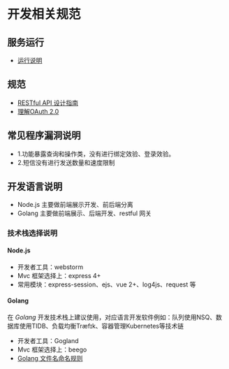 # 开发相关规范

## 服务运行
* [运行说明](system-runtime.md)

## 规范
* [RESTful API 设计指南](restful-api.md)
* [理解OAuth 2.0](oauth2.0.md)

## 常见程序漏洞说明
- 1.功能暴露查询和操作类，没有进行绑定效验、登录效验。
- 2.短信没有进行发送数量和速度限制

## 开发语言说明
- Node.js 主要做前端展示开发、前后端分离
- Golang 主要做前端展示、后端开发、restful 网关

### 技术栈选择说明
#### Node.js
- 开发者工具：webstorm
- Mvc 框架选择上：express 4+
- 常用模块：express-session、ejs、vue 2+、log4js、request 等

#### Golang
在 *Golang* 开发技术栈上建议使用，对应语言开发软件例如：队列使用NSQ、数据库使用TIDB、负载均衡Træfɪk、容器管理Kubernetes等技术链

- 开发者工具：Gogland
- Mvc 框架选择上：beego
- [Golang 文件名命名规则](golang.md)
